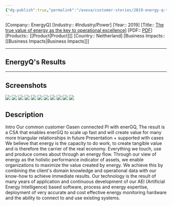 ```yaml
---
{"dg-publish":true,"permalink":"/aveva/customer-stories/2019-energy-q-the-true-value-of-energy-as-the-key-to-operational-excellence/","dgPassFrontmatter":true}
---
```


[Company:: EnergyQ]
[Industry:: #Industry/Power]
[Year:: 2019]
[Title:: [The true value of energy as the key to operational excellence](https://resources.osisoft.com/presentations/the-true-value-of-energy-as-the-key-to-operational-excellence--energqx/)]
[PDF:: [PDF](https://cdn.osisoft.com/osi/presentations/2019-uc-gothenburg/UC19EU-D2UT06-enerGQ-Burghard-The-true-value-of-energy-as-the-key-to-operational-excellence.pdf)]
[Products:: [[Product\|Product]]]
[Country:: Neitherland]
[Business Impacts:: [[Business Impacts\|Business Impacts]]]

---
## EnergyQ's Results

---
## Screenshots  
![](https://i.imgur.com/5UYpyM4.png)
![](https://i.imgur.com/KzpIEWI.png)
![](https://i.imgur.com/llaO8vX.png)
![](https://i.imgur.com/Yr2m2nE.png)
![](https://i.imgur.com/tQBChL8.png)
![](https://i.imgur.com/Bmoodzh.png)
![](https://i.imgur.com/e2zr55w.png)
![](https://i.imgur.com/RKuAaZ4.png)
![](https://i.imgur.com/rMYegu1.png)
![](https://i.imgur.com/TkxzISt.png)
![](https://i.imgur.com/Sp7lVmZ.png)


## Description
Intro Our common customer Oasen connected PI with enerGQ, The result is a CSA that enables enerGQ to scale up fast and will create value for many more triangular relationships in future Presentation + supported with cases We believe that energy is the capacity to do work, to create tangible value and is therefore the carrier of the real economy. Everything we touch, use and produce comes about through an energy flow. Through our view of energy as the holistic performance indicator of assets, we enable organizations to maximize the value created by energy. We achieve this by combining the client's domain knowledge and operational data with our know-how to achieve immediate results. Our technology is the result of many years of application and continuous development of our AEI (Artificial Energy Intelligence) based software, process and energy expertise, deployment of very accurate and cost effective energy monitoring hardware and the ability to connect to and use existing systems.